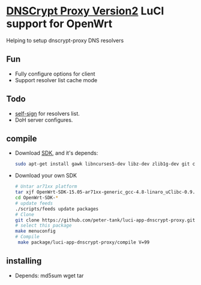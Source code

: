[DNSCrypt Proxy Version2][DNSCRYPTV2] LuCI support for OpenWrt
===

Helping to setup dnscrypt-proxy DNS resolvers

Fun
---

- Fully configure options for client
- Support resolver list cache mode

Todo
---

- [self-sign][SIGN] for resolvers list.
- DoH server configures.

compile
---

 - Download [SDK][S], and it's depends:
   ```bash
   sudo apt-get install gawk libncurses5-dev libz-dev zlib1g-dev git ccache
   ```
 
 - Download your own SDK

   ```bash
   # Untar ar71xx platform
   tar xjf OpenWrt-SDK-15.05-ar71xx-generic_gcc-4.8-linaro_uClibc-0.9.33.2.Linux-x86_64.tar.bz2
   cd OpenWrt-SDK-*
   # update feeds
   ./scripts/feeds update packages
   # Clone
   git clone https://github.com/peter-tank/luci-app-dnscrypt-proxy.git package/luci-app-dnscrypt-proxy
   # select this package
   make menuconfig
   # Compile
    make package/luci-app-dnscrypt-proxy/compile V=99
   ```
installing
---

- Depends: md5sum wget tar

  [DNSCRYPTV2]: https://github.com/DNSCrypt/dnscrypt-proxy
  [SIGN]: https://github.com/jedisct1/minisign
  [S]: https://wiki.openwrt.org/doc/howto/obtain.firmware.sdk
